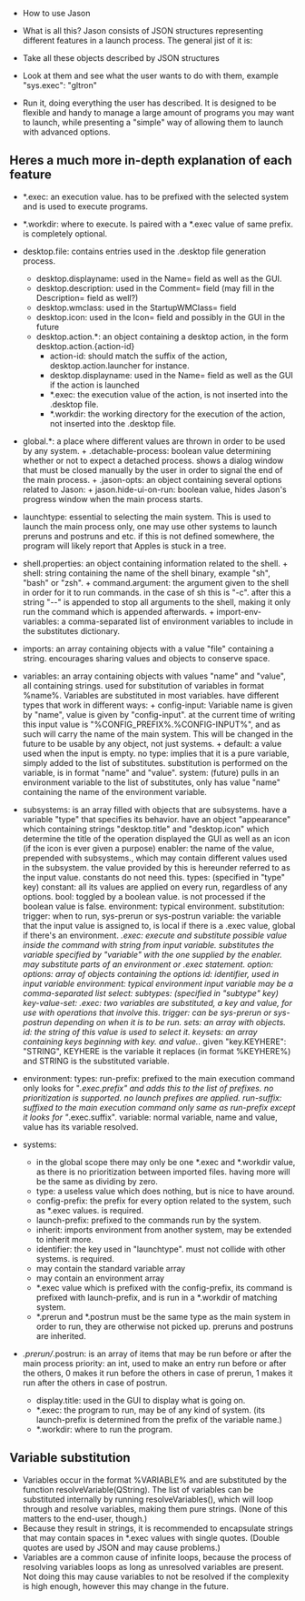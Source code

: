 - How to use Jason

 - What is all this?
 Jason consists of JSON structures representing different features in a launch process. The general jist of it is:
 - Take all these objects described by JSON structures
 - Look at them and see what the user wants to do with them, example "sys.exec": "gltron"
 - Run it, doing everything the user has described.
It is designed to be flexible and handy to manage a large amount of programs you may want to launch, while presenting a "simple" way of allowing them to launch with advanced options.

## Heres a much more in-depth explanation of each feature
 *   *.exec: an execution value. has to be prefixed with the selected system and is used to execute programs.
 *   *.workdir: where to execute. Is paired with a *.exec value of same prefix. is completely optional.
 *   desktop.file: contains entries used in the .desktop file generation process.
     + desktop.displayname: used in the Name= field as well as the GUI.
     + desktop.description: used in the Comment= field (may fill in the Description= field as well?)
     + desktop.wmclass: used in the StartupWMClass= field
     + desktop.icon: used in the Icon= field and possibly in the GUI in the future
     + desktop.action.*: an object containing a desktop action, in the form desktop.action.{action-id}
       - action-id: should match the suffix of the action, desktop.action.launcher for instance.
       - desktop.displayname: used in the Name= field as well as the GUI if the action is launched
       - *.exec: the execution value of the action, is not inserted into the .desktop file.
       - *.workdir: the working directory for the execution of the action, not inserted into the .desktop file.

 *   global.*: a place where different values are thrown in order to be used by any system.
    + .detachable-process: boolean value determining whether or not to expect a detached process. shows a dialog window that must be closed manually by the user in order to signal the end of the main process.
    + .jason-opts: an object containing several options related to Jason:
    + jason.hide-ui-on-run: boolean value, hides Jason's progress window when the main process starts.

 *   launchtype: essential to selecting the main system. This is used to launch the main process only, one may use other systems to launch preruns and postruns and etc. if this is not defined somewhere, the program will likely report that Apples is stuck in a tree.

 *   shell.properties: an object containing information related to the shell.
    + shell: string containing the name of the shell binary, example "sh", "bash" or "zsh".
    + command.argument: the argument given to the shell in order for it to run commands. in the case of sh this is "-c". after this a string "--" is appended to stop all arguments to the shell, making it only run the command which is appended afterwards.
    + import-env-variables: a comma-separated list of environment variables to include in the substitutes dictionary.

 *   imports:
    an array containing objects with a value "file" containing a string.
    encourages sharing values and objects to conserve space.

 *   variables:
    an array containing objects with values "name" and "value", all containing strings.
    used for substitution of variables in format %name%. Variables are substituted in most variables.
    have different types that work in different ways:
    + config-input: Variable name is given by "name", value is given by "config-input". at the current time of writing this input value is "%CONFIG_PREFIX%.%CONFIG-INPUT%", and as such will carry the name of the main system. This will be changed in the future to be usable by any object, not just systems.
    + default: a value used when the input is empty.
	no type:
	    implies that it is a pure variable, simply added to the list of substitutes. substitution is performed on the variable, is in format "name" and "value".
	system: (future)
	    pulls in an environment variable to the list of substitutes, only has value "name" containing the name of the environment variable.

 *   subsystems:
	is an array filled with objects that are subsystems.
    have a variable "type" that specifies its behavior.
    have an object "appearance" which containing strings "desktop.title" and "desktop.icon" which determine the title of the operation displayed the GUI as well as an icon (if the icon is ever given a purpose)
    enabler: the name of the value, prepended with subsystems., which may contain different values used in the subsystem. the value provided by this is hereunder referred to as the input value. constants do not need this.
    types: (specified in "type" key)
		constant: all its values are applied on every run, regardless of any options.
		bool: toggled by a boolean value. is not processed if the boolean value is false.
			environment: typical environment.
		substitution:
			trigger: when to run, sys-prerun or sys-postrun
			variable: the variable that the input value is assigned to, is local if there is a .exec value, global if there's an environment.
			*.exec: execute and substitute possible value inside the command with string from input variable.
			substitutes the variable specified by "variable" with the one supplied by the enabler. may substitute parts of an environment or .exec statement.
		option:
			options: array of objects containing the options
				id: identifier, used in input variable
				environment: typical environment
			input variable may be a comma-separated list
                select:
                        subtypes: (specified in "subtype" key)
                            key-value-set:
                                *.exec: two variables are substituted, a key and value, for use with operations that involve this.
                                trigger: can be sys-prerun or sys-postrun depending on when it is to be run.
                                sets: an array with objects.
                                    id: the string of this value is used to select it.
                                    keysets: an array containing keys beginning with key.* and value.*. given "key.KEYHERE": "STRING", KEYHERE is the variable it replaces (in format %KEYHERE%) and STRING is the substituted variable.

 *   environment:
	types:
		run-prefix: prefixed to the main execution command only
			looks for "*.exec.prefix" and adds this to the list of prefixes. no prioritization is supported. no launch prefixes are applied.
		run-suffix: suffixed to the main execution command only
			same as run-prefix except it looks for "*.exec.suffix".
		variable: normal variable, name and value, value has its variable resolved.

 *   systems:
     + in the global scope there may only be one *.exec and *.workdir value, as there is no prioritization between imported files. having more will be the same as dividing by zero.
     + type: a useless value which does nothing, but is nice to have around.
     + config-prefix: the prefix for every option related to the system, such as *.exec values. is required.
     + launch-prefix: prefixed to the commands run by the system.
     + inherit: imports environment from another system, may be extended to inherit more.
     + identifier: the key used in "launchtype". must not collide with other systems. is required.
     + may contain the standard variable array
     + may contain an environment array
     + *.exec value which is prefixed with the config-prefix, its command is prefixed with launch-prefix, and is run in a *.workdir of matching system.
     + *.prerun and *.postrun must be the same type as the main system in order to run, they are otherwise not picked up. preruns and postruns are inherited.

 *   *.prerun/*.postrun: is an array of items that may be run before or after the main process
	priority: an int, used to make an entry run before or after the others, 0 makes it run before the others in case of prerun, 1 makes it run after the others in case of postrun.
     + display.title: used in the GUI to display what is going on.
     + *.exec: the program to run, may be of any kind of system. (its launch-prefix is determined from the prefix of the variable name.)
     + *.workdir: where to run the program.

## Variable substitution
 * Variables occur in the format %VARIABLE% and are substituted by the function resolveVariable(QString). The list of variables can be substituted internally by running resolveVariables(), which will loop through and resolve variables, making them pure strings. (None of this matters to the end-user, though.)
 * Because they result in strings, it is recommended to encapsulate strings that may contain spaces in *.exec values with single quotes. (Double quotes are used by JSON and may cause problems.)
 * Variables are a common cause of infinite loops, because the process of resolving variables loops as long as unresolved variables are present. Not doing this may cause variables to not be resolved if the complexity is high enough, however this may change in the future.


